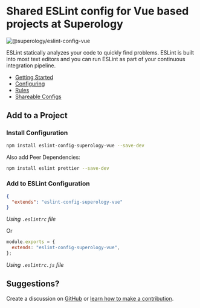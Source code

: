 # Shared ESLint config for Vue based projects at Superology

![@superology/eslint-config-vue](https://svgshare.com/i/dvq.svg "ESLint Vue config by Superology")

ESLint statically analyzes your code to quickly find problems. ESLint is built into most text editors and you can run ESLint as part of your continuous integration pipeline.

- [Getting Started](https://eslint.org/docs/user-guide/getting-started)
- [Configuring](https://eslint.org/docs/user-guide/configuring)
- [Rules](https://eslint.org/docs/rules/)
- [Shareable Configs](https://eslint.org/docs/developer-guide/shareable-configs)

## Add to a Project

### Install Configuration

```bash
npm install eslint-config-superology-vue --save-dev
```

Also add Peer Dependencies:

```bash
npm install eslint prettier --save-dev
```

### Add to ESLint Configuration

```json
{
  "extends": "eslint-config-superology-vue"
}
```

_Using `.eslintrc` file_

Or

```js
module.exports = {
  extends: "eslint-config-superology-vue",
};
```

_Using `.eslintrc.js` file_

## Suggestions?

Create a discussion on [GitHub](/discussions) or [learn how to make a contribution](https://github.com/firstcontributions/first-contributions).
